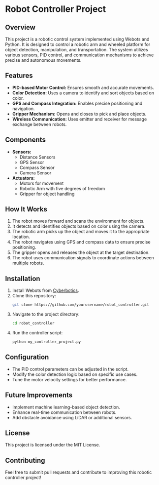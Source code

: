 # Robot Controller Project

## Overview
This project is a robotic control system implemented using Webots and Python. It is designed to control a robotic arm and wheeled platform for object detection, manipulation, and transportation. The system utilizes various sensors, PID control, and communication mechanisms to achieve precise and autonomous movements.

## Features
- **PID-based Motor Control:** Ensures smooth and accurate movements.
- **Color Detection:** Uses a camera to identify and sort objects based on color.
- **GPS and Compass Integration:** Enables precise positioning and navigation.
- **Gripper Mechanism:** Opens and closes to pick and place objects.
- **Wireless Communication:** Uses emitter and receiver for message exchange between robots.

## Components
- **Sensors:**
  - Distance Sensors
  - GPS Sensor
  - Compass Sensor
  - Camera Sensor
- **Actuators:**
  - Motors for movement
  - Robotic Arm with five degrees of freedom
  - Gripper for object handling

## How It Works
1. The robot moves forward and scans the environment for objects.
2. It detects and identifies objects based on color using the camera.
3. The robotic arm picks up the object and moves it to the appropriate location.
4. The robot navigates using GPS and compass data to ensure precise positioning.
5. The gripper opens and releases the object at the target destination.
6. The robot uses communication signals to coordinate actions between multiple robots.

## Installation
1. Install Webots from [Cyberbotics](https://cyberbotics.com/).
2. Clone this repository:
   ```sh
   git clone https://github.com/yourusername/robot_controller.git
   ```
3. Navigate to the project directory:
   ```sh
   cd robot_controller
   ```
4. Run the controller script:
   ```sh
   python my_controller_project.py
   ```

## Configuration
- The PID control parameters can be adjusted in the script.
- Modify the color detection logic based on specific use cases.
- Tune the motor velocity settings for better performance.

## Future Improvements
- Implement machine learning-based object detection.
- Enhance real-time communication between robots.
- Add obstacle avoidance using LiDAR or additional sensors.

## License
This project is licensed under the MIT License.

## Contributing
Feel free to submit pull requests and contribute to improving this robotic controller project!



